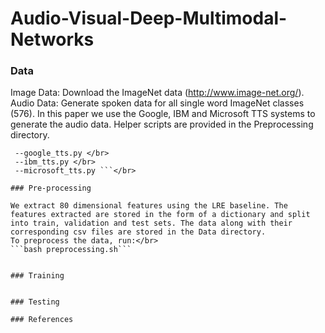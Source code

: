# Audio-Visual-Deep-Multimodal-Networks


### Data

Image Data: Download the ImageNet data (http://www.image-net.org/). </br>
Audio Data: Generate spoken data for all single word ImageNet classes (576). In this paper we use the Google, IBM and Microsoft TTS systems to generate the audio data. Helper scripts are provided in the Preprocessing directory.</br>
```cd Preprocessing</br>
 --google_tts.py </br>
 --ibm_tts.py </br>
 --microsoft_tts.py ```</br>

### Pre-processing

We extract 80 dimensional features using the LRE baseline. The features extracted are stored in the form of a dictionary and split into train, validation and test sets. The data along with their corresponding csv files are stored in the Data directory.
To preprocess the data, run:</br>
```bash preprocessing.sh```


### Training


### Testing

### References
